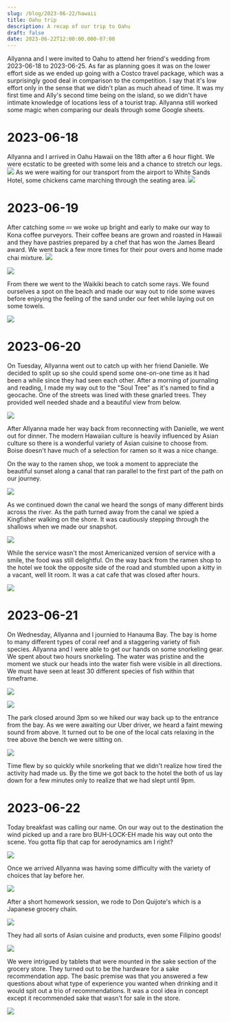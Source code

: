 ```yaml
---
slug: /blog/2023-06-22/hawaii
title: Oahu trip
description: A recap of our trip to Oahu
draft: false
date: 2023-06-22T12:00:00.000-07:00
---
```


Allyanna and I were invited to Oahu to attend her friend's wedding from 2023-06-18 to 2023-06-25. As far as planning goes it was on the lower effort side as we ended up going with a Costco travel package, which was a surprisingly good deal in comparison to the competition. I say that it's low effort only in the sense that we didn't plan as much ahead of time. It was my first time and Ally's second time being on the island, so we didn't have intimate knowledge of locations less of a tourist trap. Allyanna still worked some magic when comparing our deals through some Google sheets.

# 2023-06-18

Allyanna and I arrived in Oahu Hawaii on the 18th after a 6 hour flight. We were ecstatic to be greeted with some leis and a chance to stretch our legs.
![](./hawaii_1.jpg)
As we were waiting for our transport from the airport to White Sands Hotel, some chickens came marching through the seating area.
![](./hawaii_5.jpeg)

# 2023-06-19

After catching some 💤 we woke up bright and early to make our way to Kona coffee purveyors. Their coffee beans are grown and roasted in Hawaii and they have pastries prepared by a chef that has won the James Beard award. We went back a few more times for their pour overs and home made chai mixture.
![](./hawaii_31.jpeg)

![](./hawaii_6.jpeg)

From there we went to the Waikiki beach to catch some rays. We found ourselves a spot on the beach and made our way out to ride some waves before enjoying the feeling of the sand under our feet while laying out on some towels.

![](./hawaii_2.jpeg)

# 2023-06-20

On Tuesday, Allyanna went out to catch up with her friend Danielle. We decided to split up so she could spend some one-on-one time as it had been a while since they had seen each other. After a morning of journaling and reading, I made my way out to the "Soul Tree" as it's named to find a geocache. One of the streets was lined with these gnarled trees. They provided well needed shade and a beautiful view from below.

![](./hawaii_4.jpeg)

After Allyanna made her way back from reconnecting with Danielle, we went out for dinner. The modern Hawaiian culture is heavily influenced by Asian culture so there is a wonderful variety of Asian cuisine to choose from. Boise doesn't have much of a selection for ramen so it was a nice change.

On the way to the ramen shop, we took a moment to appreciate the beautiful sunset along a canal that ran parallel to the first part of the path on our journey.

![](./hawaii_3.jpeg)

As we continued down the canal we heard the songs of many different birds across the river. As the path turned away from the canal we spied a Kingfisher walking on the shore. It was cautiously stepping through the shallows when we made our snapshot.


![](./hawaii_8.jpeg)

While the service wasn't the most Americanized version of service with a smile, the food was still delightful. On the way back from the ramen shop to the hotel we took the opposite side of the road and stumbled upon a kitty in a vacant, well lit room. It was a cat cafe that was closed after hours.

![](./hawaii_9.jpeg)

# 2023-06-21

On Wednesday, Allyanna and I journied to Hanauma Bay. The bay is home to many different types of coral reef and a staggering variety of fish species. Allyanna and I were able to get our hands on some snorkeling gear. We spent about two hours snorkeling. The water was pristine and the moment we stuck our heads into the water fish were visible in all directions. We must have seen at least 30 different species of fish within that timeframe.

![](./hawaii_23.jpeg)


![](./hawaii_21.jpeg)


The park closed around 3pm so we hiked our way back up to the entrance from the bay. As we were awaiting our Uber driver, we heard a faint mewing sound from above. It turned out to be one of the local cats relaxing in the tree above the bench we were sitting on.

![](./hawaii_27.jpeg)

Time flew by so quickly while snorkeling that we didn't realize how tired the activity had made us. By the time we got back to the hotel the both of us lay down for a few minutes only to realize that we had slept until 9pm.


# 2023-06-22

Today breakfast was calling our name. On our way out to the destination the wind picked up and a rare bro BUH-LOCK-EH made his way out onto the scene. You gotta flip that cap for aerodynamics am I right?

![](./hawaii_39.jpeg)

Once we arrived Allyanna was having some difficulty with the variety of choices that lay before her.

![](./hawaii_37.jpeg)

After a short homework session, we rode to Don Quijote's which is a Japanese grocery chain.

![](./hawaii_40.jpeg)

They had all sorts of Asian cuisine and products, even some Filipino goods!

![](./hawaii_38.jpeg)

We were intrigued by tablets that were mounted in the sake section of the grocery store. They turned out to be the hardware for a sake recommendation app. The basic premise was that you answered a few questions about what type of experience you wanted when drinking and it would spit out a trio of recommendations. It was a cool idea in concept except it recommended sake that wasn't for sale in the store.

![](./hawaii_36.jpeg)
